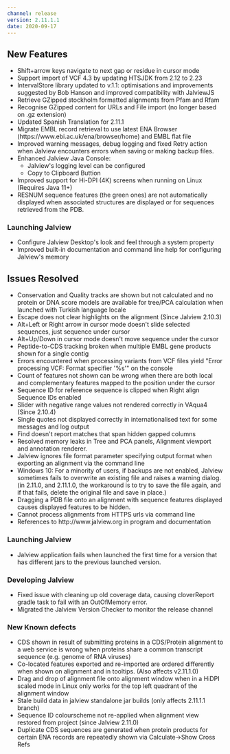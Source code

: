 ```yaml
---
channel: release
version: 2.11.1.1
date: 2020-09-17
---
```


## New Features

- <!-- JAL-3638 -->  Shift+arrow keys navigate to next gap or residue in cursor mode
- <!-- JAL-3695 -->  Support import of VCF 4.3 by updating HTSJDK from 2.12 to 2.23
- <!-- JAL-3621 -->  IntervalStore library updated to v.1.1: optimisations and improvements suggested by Bob Hanson and improved compatibility with JalviewJS
- <!-- JAL-3615 -->  Retrieve GZipped stockholm formatted alignments from Pfam and Rfam
- <!-- JAL-2656 -->  Recognise GZipped content for URLs and File import (no longer based on .gz extension)
- <!-- JAL-3570 -->  Updated Spanish Translation for 2.11.1
- <!-- JAL-3692 -->  Migrate EMBL record retrieval to use latest ENA Browser (https://www.ebi.ac.uk/ena/browser/home) and EMBL flat file
- <!-- JAL-3667 -->  Improved warning messages, debug logging and fixed Retry action when Jalview encounters errors when saving or making backup files.
- <!-- JAL-3676 -->  Enhanced Jalview Java Console:
  - Jalview's logging level can be configured
  - Copy to Clipboard Buttion
- <!-- JAL-3541 -->  Improved support for Hi-DPI (4K) screens when running on Linux (Requires Java 11+)
- <!-- JAL-1842 JAL-3509 -->  RESNUM sequence features (the green ones) are not automatically displayed when associated structures are displayed or for sequences retrieved from the PDB.


### Launching Jalview
- <!-- JAL-3608 -->  Configure Jalview Desktop's look and feel through a system property
- <!-- JAL-3477 -->  Improved built-in documentation and command line help for configuring Jalview's memory


## Issues Resolved

- <!-- JAL-3691 -->  Conservation and Quality tracks are shown but not calculated and no protein or DNA score models are available for tree/PCA calculation when launched with Turkish language locale
- <!-- JAL-3493 -->  Escape does not clear highlights on the alignment (Since Jalview 2.10.3)
- <!--  JAL-3680 -->  Alt+Left or Right arrow in cursor mode doesn't slide selected sequences, just sequence under cursor
- <!-- JAL-3732 -->  Alt+Up/Down in cursor mode doesn't move sequence under the cursor
- <!-- JAL-3613 -->  Peptide-to-CDS tracking broken when multiple EMBL gene products shown for a single contig
- <!-- JAL-3696 -->  Errors encountered when processing variants from VCF files yield "Error processing VCF: Format specifier '%s'" on the console
- <!-- JAL-3697 -->  Count of features not shown can be wrong when there are both local and complementary features mapped to the position under the cursor
- <!-- JAL-3673 -->  Sequence ID for reference sequence is clipped when Right align Sequence IDs enabled
- <!-- JAL-2983 -->  Slider with negative range values not rendered correctly in VAqua4 (Since 2.10.4)
- <!-- JAL-3685 -->  Single quotes not displayed correctly in internationalised text for some messages and log output
- <!-- JAL-3490 -->  Find doesn't report matches that span hidden gapped columns
- <!-- JAL-3597 -->  Resolved memory leaks in Tree and PCA panels, Alignment viewport and annotation renderer.
- <!-- JAL-3561 -->  Jalview ignores file format parameter specifying output format when exporting an alignment via the command line
- <!-- JAL-3667 -->  Windows 10: For a minority of users, if backups are not enabled, Jalview sometimes fails to overwrite an existing file and raises a warning dialog. (in 2.11.0, and 2.11.1.0, the workaround is to try to save the file again, and if that fails, delete the original file and save in place.)
- <!-- JAL-3509 -->  Dragging a PDB file onto an alignment with sequence features displayed causes displayed features to be hidden.
- <!-- JAL-3750 -->  Cannot process alignments from HTTPS urls via command line
- <!-- JAL-3741 -->  References to http://www.jalview.org in program and documentation


### Launching Jalview
- <!-- JAL-3718 -->  Jalview application fails when launched the first time for a version that has different jars to the previous launched version.


### Developing Jalview
- <!-- JAL-3541 -->  Fixed issue with cleaning up old coverage data, causing cloverReport gradle task to fail with an OutOfMemory error.
- <!-- JAL-3280 -->  Migrated the Jalview Version Checker to monitor the release channel


### New Known defects
- <!-- JAL-3748 -->  CDS shown in result of submitting proteins in a CDS/Protein alignment to a web service is wrong when proteins share a common transcript sequence (e.g. genome of RNA viruses)
- <!-- JAL-3576 -->  Co-located features exported and re-imported are ordered differently when shown on alignment and in tooltips. (Also affects v2.11.1.0)
- <!-- JAL-3702 -->  Drag and drop of alignment file onto alignment window when in a HiDPI scaled mode in Linux only works for the top left quadrant of the alignment window
- <!-- JAL-3701 -->  Stale build data in jalview standalone jar builds (only affects 2.11.1.1 branch)
- <!-- JAL-3127 -->  Sequence ID colourscheme not re-applied when alignment view restored from project (since Jalview 2.11.0)
- <!-- JAL-3749 -->  Duplicate CDS sequences are generated when protein products for certain ENA records are repeatedly shown via Calculate->Show Cross Refs
